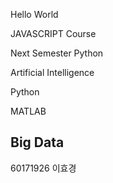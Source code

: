 Hello World

JAVASCRIPT Course

Next Semester Python

Artificial Intelligence

Python

MATLAB 
## Big Data

60171926 이효경
